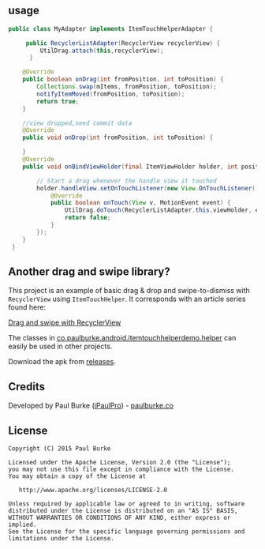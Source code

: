 ## usage

```JAVA
public class MyAdapter implements ItemTouchHelperAdapter {

     public RecyclerListAdapter(RecyclerView recyclerView) {
         UtilDrag.attach(this,recyclerView);
      }

    @Override
    public boolean onDrag(int fromPosition, int toPosition) {
        Collections.swap(mItems, fromPosition, toPosition);
        notifyItemMoved(fromPosition, toPosition);
        return true;
    }

    //view dropped,need commit data
    @Override
    public void onDrop(int fromPosition, int toPosition) {

    }
    @Override
    public void onBindViewHolder(final ItemViewHolder holder, int position) {

        // Start a drag whenever the handle view it touched
        holder.handleView.setOnTouchListener(new View.OnTouchListener() {
            @Override
            public boolean onTouch(View v, MotionEvent event) {
                UtilDrag.doTouch(RecyclerListAdapter.this,viewHolder, event);
                return false;
            }
        });
    }
 }
```

## Another drag and swipe library?

This project is an example of basic drag & drop and swipe-to-dismiss with `RecyclerView` using `ItemTouchHelper`. It corresponds with an article series found here:

[Drag and swipe with RecyclerView](https://medium.com/@ipaulpro/drag-and-swipe-with-recyclerview-b9456d2b1aaf)

The classes in [co.paulburke.android.itemtouchhelperdemo.helper](https://github.com/iPaulPro/Android-ItemTouchHelper-Demo/tree/master/app/src/main/java/co/paulburke/android/itemtouchhelperdemo/helper) can easily be used in other projects.

Download the apk from [releases](https://github.com/ipaulpro/Android-ItemTouchHelper-Demo/releases).

## Credits

Developed by Paul Burke ([iPaulPro](https://github.com/iPaulPro)) - [paulburke.co](http://paulburke.co/)

## License

    Copyright (C) 2015 Paul Burke

    Licensed under the Apache License, Version 2.0 (the "License");
    you may not use this file except in compliance with the License.
    You may obtain a copy of the License at

       http://www.apache.org/licenses/LICENSE-2.0

    Unless required by applicable law or agreed to in writing, software
    distributed under the License is distributed on an "AS IS" BASIS,
    WITHOUT WARRANTIES OR CONDITIONS OF ANY KIND, either express or implied.
    See the License for the specific language governing permissions and
    limitations under the License.